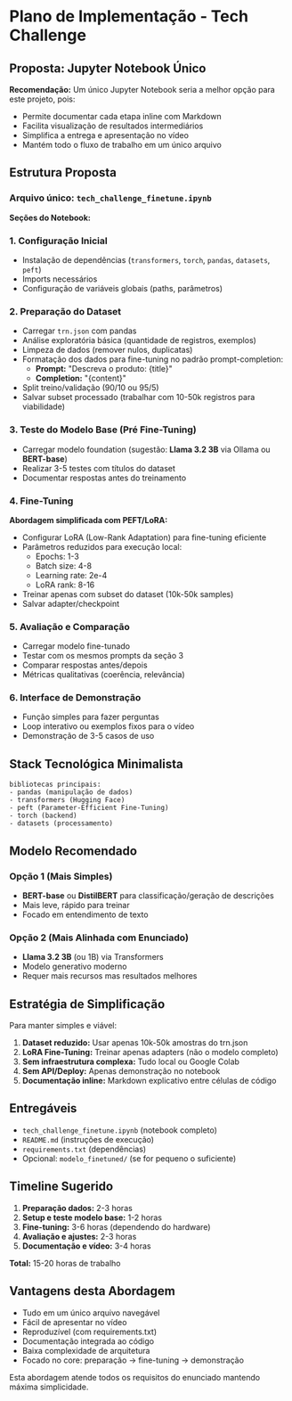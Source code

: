 # Plano de Implementação - Tech Challenge

## Proposta: Jupyter Notebook Único

**Recomendação:** Um único Jupyter Notebook seria a melhor opção para este projeto, pois:

- Permite documentar cada etapa inline com Markdown
- Facilita visualização de resultados intermediários
- Simplifica a entrega e apresentação no vídeo
- Mantém todo o fluxo de trabalho em um único arquivo

## Estrutura Proposta

### Arquivo único: `tech_challenge_finetune.ipynb`

**Seções do Notebook:**

### 1. Configuração Inicial

- Instalação de dependências (`transformers`, `torch`, `pandas`, `datasets`, `peft`)
- Imports necessários
- Configuração de variáveis globais (paths, parâmetros)

### 2. Preparação do Dataset

- Carregar `trn.json` com pandas
- Análise exploratória básica (quantidade de registros, exemplos)
- Limpeza de dados (remover nulos, duplicatas)
- Formatação dos dados para fine-tuning no padrão prompt-completion:
  - **Prompt:** "Descreva o produto: {title}"
  - **Completion:** "{content}"
- Split treino/validação (90/10 ou 95/5)
- Salvar subset processado (trabalhar com 10-50k registros para viabilidade)

### 3. Teste do Modelo Base (Pré Fine-Tuning)

- Carregar modelo foundation (sugestão: **Llama 3.2 3B** via Ollama ou **BERT-base**)
- Realizar 3-5 testes com títulos do dataset
- Documentar respostas antes do treinamento

### 4. Fine-Tuning

**Abordagem simplificada com PEFT/LoRA:**

- Configurar LoRA (Low-Rank Adaptation) para fine-tuning eficiente
- Parâmetros reduzidos para execução local:
  - Epochs: 1-3
  - Batch size: 4-8
  - Learning rate: 2e-4
  - LoRA rank: 8-16
- Treinar apenas com subset do dataset (10k-50k samples)
- Salvar adapter/checkpoint

### 5. Avaliação e Comparação

- Carregar modelo fine-tunado
- Testar com os mesmos prompts da seção 3
- Comparar respostas antes/depois
- Métricas qualitativas (coerência, relevância)

### 6. Interface de Demonstração

- Função simples para fazer perguntas
- Loop interativo ou exemplos fixos para o vídeo
- Demonstração de 3-5 casos de uso

## Stack Tecnológica Minimalista

```
bibliotecas principais:
- pandas (manipulação de dados)
- transformers (Hugging Face)
- peft (Parameter-Efficient Fine-Tuning)
- torch (backend)
- datasets (processamento)
```

## Modelo Recomendado

### Opção 1 (Mais Simples)

- **BERT-base** ou **DistilBERT** para classificação/geração de descrições
- Mais leve, rápido para treinar
- Focado em entendimento de texto

### Opção 2 (Mais Alinhada com Enunciado)

- **Llama 3.2 3B** (ou 1B) via Transformers
- Modelo generativo moderno
- Requer mais recursos mas resultados melhores

## Estratégia de Simplificação

Para manter simples e viável:

1. **Dataset reduzido:** Usar apenas 10k-50k amostras do trn.json
2. **LoRA Fine-Tuning:** Treinar apenas adapters (não o modelo completo)
3. **Sem infraestrutura complexa:** Tudo local ou Google Colab
4. **Sem API/Deploy:** Apenas demonstração no notebook
5. **Documentação inline:** Markdown explicativo entre células de código

## Entregáveis

- `tech_challenge_finetune.ipynb` (notebook completo)
- `README.md` (instruções de execução)
- `requirements.txt` (dependências)
- Opcional: `modelo_finetuned/` (se for pequeno o suficiente)

## Timeline Sugerido

1. **Preparação dados:** 2-3 horas
2. **Setup e teste modelo base:** 1-2 horas
3. **Fine-tuning:** 3-6 horas (dependendo do hardware)
4. **Avaliação e ajustes:** 2-3 horas
5. **Documentação e vídeo:** 3-4 horas

**Total:** 15-20 horas de trabalho

## Vantagens desta Abordagem

- Tudo em um único arquivo navegável
- Fácil de apresentar no vídeo
- Reproduzível (com requirements.txt)
- Documentação integrada ao código
- Baixa complexidade de arquitetura
- Focado no core: preparação → fine-tuning → demonstração

Esta abordagem atende todos os requisitos do enunciado mantendo máxima simplicidade.
